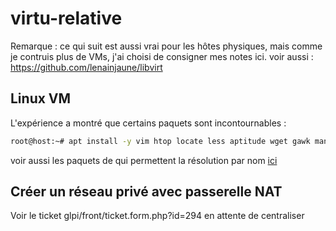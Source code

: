 # virtu-relative
Remarque : ce qui suit est aussi vrai pour les hôtes physiques, mais comme je contruis plus de VMs, j'ai choisi de consigner mes notes ici.
voir aussi : https://github.com/lenainjaune/libvirt
## Linux VM
L'expérience a montré que certains paquets sont incontournables :
```sh
root@host:~# apt install -y vim htop locate less aptitude wget gawk man sshfs rsync tree curl
```
voir aussi les paquets de qui permettent la résolution par nom [ici](https://github.com/lenainjaune/network_howto#acc%C3%A9s-r%C3%A9seau-par-nom)

## Créer un réseau privé avec passerelle NAT
Voir le ticket glpi/front/ticket.form.php?id=294 en attente de centraliser
